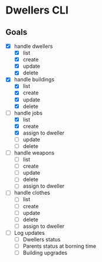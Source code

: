 # Dwellers CLI

## Goals

- [x] handle dwellers
  - [x] list
  - [x] create
  - [x] update
  - [x] delete
- [x] handle buildings
  - [x] list
  - [x] create
  - [x] update
  - [x] delete
- [ ] handle jobs
  - [x] list
  - [x] create
  - [x] assign to dweller
  - [ ] update
  - [ ] delete
- [ ] handle weapons
  - [ ] list
  - [ ] create
  - [ ] update
  - [ ] delete
  - [ ] assign to dweller
- [ ] handle clothes
  - [ ] list
  - [ ] create
  - [ ] update
  - [ ] delete
  - [ ] assign to dweller
- [ ] Log updates
  - [ ] Dwellers status
  - [ ] Parents status at borning time
  - [ ] Building upgrades
